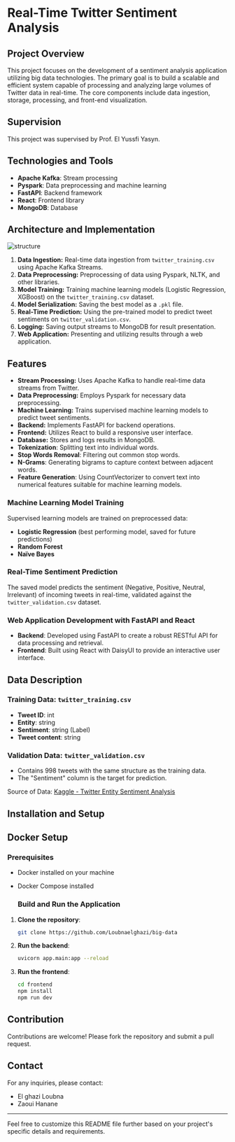 # Real-Time Twitter Sentiment Analysis

## Project Overview
This project focuses on the development of a sentiment analysis application utilizing big data technologies. The primary goal is to build a scalable and efficient system capable of processing and analyzing large volumes of Twitter data in real-time. The core components include data ingestion, storage, processing, and front-end visualization.

## Supervision
This project was supervised by Prof. El Yussfi Yasyn.

## Technologies and Tools
- **Apache Kafka**: Stream processing
- **Pyspark**: Data preprocessing and machine learning
- **FastAPI**: Backend framework
- **React**: Frontend library
- **MongoDB**: Database

## Architecture and Implementation

![structure](https://github.com/Loubnaelghazi/big-data/assets/114692135/78ba49cc-cb69-4774-b839-b7eda8689b2c)

1. **Data Ingestion:** Real-time data ingestion from `twitter_training.csv` using Apache Kafka Streams.
2. **Data Preprocessing:** Preprocessing of data using Pyspark, NLTK, and other libraries.
3. **Model Training:** Training machine learning models (Logistic Regression, XGBoost) on the `twitter_training.csv` dataset.
4. **Model Serialization:** Saving the best model as a `.pkl` file.
5. **Real-Time Prediction:** Using the pre-trained model to predict tweet sentiments on `twitter_validation.csv`.
6. **Logging:** Saving output streams to MongoDB for result presentation.
7. **Web Application:** Presenting and utilizing results through a web application.


## Features
- **Stream Processing:** Uses Apache Kafka to handle real-time data streams from Twitter.
- **Data Preprocessing:** Employs Pyspark for necessary data preprocessing.
- **Machine Learning:** Trains supervised machine learning models to predict tweet sentiments.
- **Backend:** Implements FastAPI for backend operations.
- **Frontend:** Utilizes React to build a responsive user interface.
- **Database:** Stores and logs results in MongoDB.
- **Tokenization**: Splitting text into individual words.
- **Stop Words Removal**: Filtering out common stop words.
- **N-Grams**: Generating bigrams to capture context between adjacent words.
- **Feature Generation**: Using CountVectorizer to convert text into numerical features suitable for machine learning models.

### Machine Learning Model Training
Supervised learning models are trained on preprocessed data:
- **Logistic Regression** (best performing model, saved for future predictions)
- **Random Forest**
- **Naïve Bayes** 

### Real-Time Sentiment Prediction
The saved model predicts the sentiment (Negative, Positive, Neutral, Irrelevant) of incoming tweets in real-time, validated against the `twitter_validation.csv` dataset.

### Web Application Development with FastAPI and React
- **Backend**: Developed using FastAPI to create a robust RESTful API for data processing and retrieval.
- **Frontend**: Built using React with DaisyUI to provide an interactive user interface.

## Data Description
### Training Data: `twitter_training.csv`
- **Tweet ID**: int
- **Entity**: string
- **Sentiment**: string (Label)
- **Tweet content**: string

### Validation Data: `twitter_validation.csv`
- Contains 998 tweets with the same structure as the training data.
- The "Sentiment" column is the target for prediction.

Source of Data: [Kaggle - Twitter Entity Sentiment Analysis](https://www.kaggle.com/datasets/jp797498e/twitter-entity-sentiment-analysis)

## Installation and Setup

## Docker Setup

### Prerequisites
- Docker installed on your machine
- Docker Compose installed

  ### Build and Run the Application
1. **Clone the repository**:
    ```bash
    git clone https://github.com/Loubnaelghazi/big-data
    ```

2. **Run the backend**:
    ```bash
    uvicorn app.main:app --reload
    ```

3. **Run the frontend**:
    ```bash
    cd frontend
    npm install
    npm run dev 
    ```

## Contribution
Contributions are welcome! Please fork the repository and submit a pull request.


## Contact
For any inquiries, please contact:
- El ghazi Loubna
- Zaoui Hanane

---

Feel free to customize this README file further based on your project's specific details and requirements.

